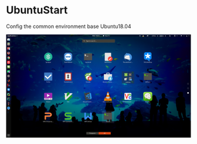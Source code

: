 # UbuntuStart
Config the common environment base Ubuntu18.04

![](https://github.com/ygcaicn/UbuntuStart/raw/master/Screenshot%20from%202018-11-19%2016-11-22.png)
